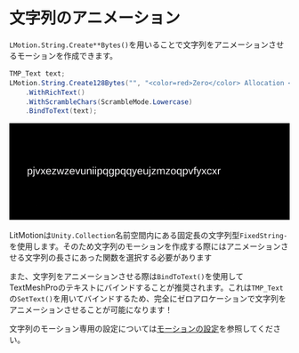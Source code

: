 # 文字列のアニメーション

`LMotion.String.Create**Bytes()`を用いることで文字列をアニメーションさせるモーションを作成できます。

```cs
TMP_Text text;
LMotion.String.Create128Bytes("", "<color=red>Zero</color> Allocation <i>Text</i> Tween! <b>Foooooo!!</b>", 5f)
    .WithRichText()
    .WithScrambleChars(ScrambleMode.Lowercase)
    .BindToText(text);
```

![gif-img](../../images/rich-text-animation.gif)

LitMotionは`Unity.Collection`名前空間内にある固定長の文字列型`FixedString-`を使用します。そのため文字列のモーションを作成する際にはアニメーションさせる文字列の長さにあった関数を選択する必要があります

また、文字列をアニメーションさせる際は`BindToText()`を使用してTextMeshProのテキストにバインドすることが推奨されます。これは`TMP_Text`の`SetText()`を用いてバインドするため、完全にゼロアロケーションで文字列をアニメーションさせることが可能になります！

文字列のモーション専用の設定については[モーションの設定](motion-configuration.md)を参照してください。